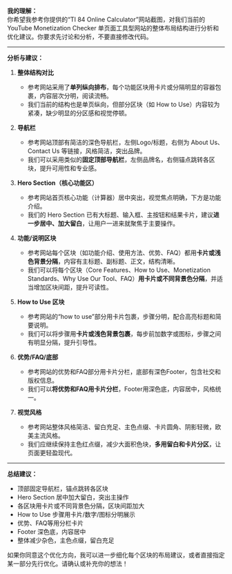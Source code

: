 **我的理解：**  
你希望我参考你提供的“TI 84 Online Calculator”网站截图，对我们当前的 YouTube Monetization Checker 单页面工具型网站的整体布局结构进行分析和优化建议。你要求先讨论和分析，不要直接修改代码。

---

**分析与建议：**

1. **整体结构对比**
   - 参考网站采用了**单列纵向排布**，每个功能区块用卡片或分隔明显的容器包裹，内容层次分明，阅读流畅。
   - 我们当前的结构也是单页纵向，但部分区块（如 How to Use）内容较为紧凑，缺少明显的分区感和视觉停顿。

2. **导航栏**
   - 参考网站顶部有简洁的深色导航栏，左侧Logo/标题，右侧为 About Us、Contact Us 等链接，风格简洁，突出品牌。
   - 我们可以采用类似的**固定顶部导航栏**，左侧品牌名，右侧锚点跳转各区块，提升可用性和专业感。

3. **Hero Section（核心功能区）**
   - 参考网站首页核心功能（计算器）居中突出，视觉焦点明确，下方是功能介绍。
   - 我们的 Hero Section 已有大标题、输入框、主按钮和结果卡片，建议**进一步居中、加大留白**，让用户一进来就聚焦于主要操作。

4. **功能/说明区块**
   - 参考网站每个区块（如功能介绍、使用方法、优势、FAQ）都用**卡片或浅色背景分隔**，内容有主标题、副标题、正文，结构清晰。
   - 我们可以将每个区块（Core Features、How to Use、Monetization Standards、Why Use Our Tool、FAQ）**用卡片或不同背景色分隔**，并适当增加区块间距，提升可读性。

5. **How to Use 区块**
   - 参考网站的“how to use”部分用卡片包裹，步骤分明，配合高亮标题和简要说明。
   - 我们可以将步骤用**卡片或浅色背景包裹**，每步前加数字或图标，步骤之间有明显分隔，提升引导性。

6. **优势/FAQ/底部**
   - 参考网站的优势和FAQ部分用卡片分栏，底部有深色Footer，包含社交和版权信息。
   - 我们可以**将优势和FAQ用卡片分栏**，Footer用深色底，内容居中，风格统一。

7. **视觉风格**
   - 参考网站整体风格简洁、留白充足、主色点缀、卡片圆角、阴影轻微，欧美主流风格。
   - 我们应继续保持主色红点缀，减少大面积色块，**多用留白和卡片分区**，让页面更轻盈现代。

---

**总结建议：**
- 顶部固定导航栏，锚点跳转各区块
- Hero Section 居中加大留白，突出主操作
- 各区块用卡片或不同背景色分隔，区块间距加大
- How to Use 步骤用卡片/数字/图标分明展示
- 优势、FAQ等用分栏卡片
- Footer 深色底，内容居中
- 整体减少杂色，主色点缀，留白充足

如果你同意这个优化方向，我可以进一步细化每个区块的布局建议，或者直接指定某一部分先行优化。请确认或补充你的想法！
